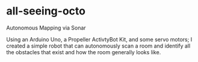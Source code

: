 # all-seeing-octo
Autonomous Mapping via Sonar

Using an Arduino Uno, a Propeller ActivtyBot Kit, and some servo motors; I created a simple robot that can autonomously scan a 
room and identify all the obstacles that exist and how the room generally looks like.
